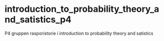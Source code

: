# introduction_to_probability_theory_and_satistics_p4
P4 gruppen rasporistorie i introduction to probability theory and satistics

